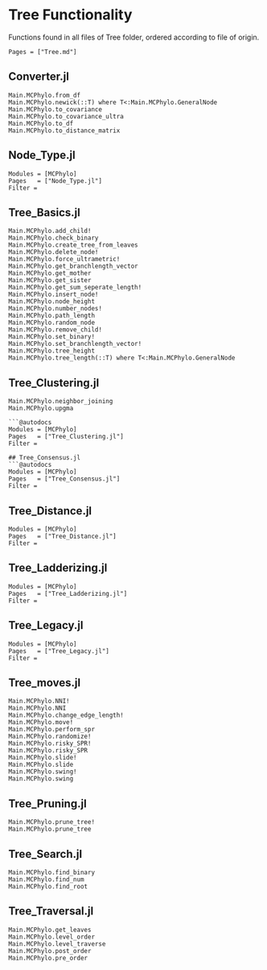 # Tree Functionality
Functions found in all files of Tree folder, ordered according to file of origin.

```@index
Pages = ["Tree.md"]
```

## Converter.jl
```@docs
Main.MCPhylo.from_df
Main.MCPhylo.newick(::T) where T<:Main.MCPhylo.GeneralNode
Main.MCPhylo.to_covariance
Main.MCPhylo.to_covariance_ultra
Main.MCPhylo.to_df
Main.MCPhylo.to_distance_matrix
```

## Node_Type.jl
```@autodocs
Modules = [MCPhylo]
Pages   = ["Node_Type.jl"]
Filter =
```
## Tree_Basics.jl
```@docs
Main.MCPhylo.add_child!
Main.MCPhylo.check_binary
Main.MCPhylo.create_tree_from_leaves
Main.MCPhylo.delete_node!
Main.MCPhylo.force_ultrametric!
Main.MCPhylo.get_branchlength_vector
Main.MCPhylo.get_mother
Main.MCPhylo.get_sister
Main.MCPhylo.get_sum_seperate_length!
Main.MCPhylo.insert_node!
Main.MCPhylo.node_height
Main.MCPhylo.number_nodes!
Main.MCPhylo.path_length
Main.MCPhylo.random_node
Main.MCPhylo.remove_child!
Main.MCPhylo.set_binary!
Main.MCPhylo.set_branchlength_vector!
Main.MCPhylo.tree_height
Main.MCPhylo.tree_length(::T) where T<:Main.MCPhylo.GeneralNode
```

## Tree_Clustering.jl
```@docs
Main.MCPhylo.neighbor_joining
Main.MCPhylo.upgma
```

```
```@autodocs
Modules = [MCPhylo]
Pages   = ["Tree_Clustering.jl"]
Filter =
```
```
## Tree_Consensus.jl
```@autodocs
Modules = [MCPhylo]
Pages   = ["Tree_Consensus.jl"]
Filter =
```
## Tree_Distance.jl
```@autodocs
Modules = [MCPhylo]
Pages   = ["Tree_Distance.jl"]
Filter =
```
## Tree_Ladderizing.jl
```@autodocs
Modules = [MCPhylo]
Pages   = ["Tree_Ladderizing.jl"]
Filter =
```
## Tree_Legacy.jl
```@autodocs
Modules = [MCPhylo]
Pages   = ["Tree_Legacy.jl"]
Filter =
```
## Tree_moves.jl
```@docs
Main.MCPhylo.NNI!
Main.MCPhylo.NNI
Main.MCPhylo.change_edge_length!
Main.MCPhylo.move!
Main.MCPhylo.perform_spr
Main.MCPhylo.randomize!
Main.MCPhylo.risky_SPR!
Main.MCPhylo.risky_SPR
Main.MCPhylo.slide!
Main.MCPhylo.slide
Main.MCPhylo.swing!
Main.MCPhylo.swing
```

## Tree_Pruning.jl
```@docs
Main.MCPhylo.prune_tree!
Main.MCPhylo.prune_tree
```

## Tree_Search.jl
```@docs
Main.MCPhylo.find_binary
Main.MCPhylo.find_num
Main.MCPhylo.find_root
```

## Tree_Traversal.jl
```@docs
Main.MCPhylo.get_leaves
Main.MCPhylo.level_order
Main.MCPhylo.level_traverse
Main.MCPhylo.post_order
Main.MCPhylo.pre_order
```
